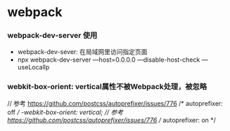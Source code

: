 # webpack

### webpack-dev-server 使用

- webpack-dev-sever: 在局域网里访问指定页面
- npx webpack-dev-server —host=0.0.0.0 —disable-host-check —useLocalIp

### webkit-box-orient: vertical属性不被Webpack处理，被忽略

// 参考 https://github.com/postcss/autoprefixer/issues/776
/* autoprefixer: off */
  -webkit-box-orient: vertical; // 参考 https://github.com/postcss/autoprefixer/issues/776
  /* autoprefixer: on */
